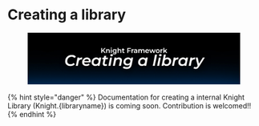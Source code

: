 # Creating a library

<figure><img src="../../.gitbook/assets/Creating a library.jpg" alt=""><figcaption></figcaption></figure>

{% hint style="danger" %}
Documentation for creating a internal Knight Library (Knight.{libraryname}) is coming soon. Contribution is welcomed!!
{% endhint %}
